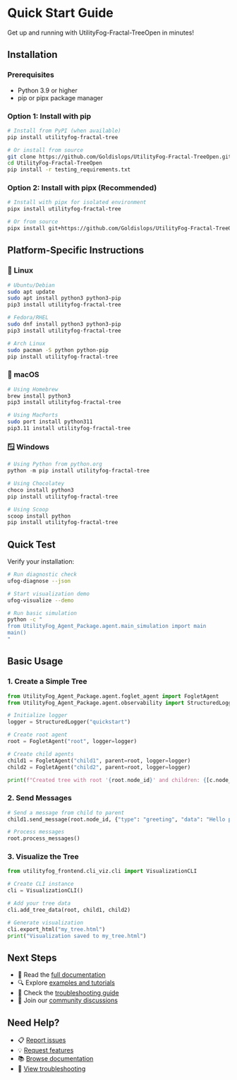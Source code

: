 
# Quick Start Guide

Get up and running with UtilityFog-Fractal-TreeOpen in minutes!

## Installation

### Prerequisites

- Python 3.9 or higher
- pip or pipx package manager

### Option 1: Install with pip

```bash
# Install from PyPI (when available)
pip install utilityfog-fractal-tree

# Or install from source
git clone https://github.com/Goldislops/UtilityFog-Fractal-TreeOpen.git
cd UtilityFog-Fractal-TreeOpen
pip install -r testing_requirements.txt
```

### Option 2: Install with pipx (Recommended)

```bash
# Install with pipx for isolated environment
pipx install utilityfog-fractal-tree

# Or from source
pipx install git+https://github.com/Goldislops/UtilityFog-Fractal-TreeOpen.git
```

## Platform-Specific Instructions

### 🐧 Linux

```bash
# Ubuntu/Debian
sudo apt update
sudo apt install python3 python3-pip
pip3 install utilityfog-fractal-tree

# Fedora/RHEL
sudo dnf install python3 python3-pip
pip3 install utilityfog-fractal-tree

# Arch Linux
sudo pacman -S python python-pip
pip install utilityfog-fractal-tree
```

### 🍎 macOS

```bash
# Using Homebrew
brew install python3
pip3 install utilityfog-fractal-tree

# Using MacPorts
sudo port install python311
pip3.11 install utilityfog-fractal-tree
```

### 🪟 Windows

```powershell
# Using Python from python.org
python -m pip install utilityfog-fractal-tree

# Using Chocolatey
choco install python3
pip install utilityfog-fractal-tree

# Using Scoop
scoop install python
pip install utilityfog-fractal-tree
```

## Quick Test

Verify your installation:

```bash
# Run diagnostic check
ufog-diagnose --json

# Start visualization demo
ufog-visualize --demo

# Run basic simulation
python -c "
from UtilityFog_Agent_Package.agent.main_simulation import main
main()
"
```

## Basic Usage

### 1. Create a Simple Tree

```python
from UtilityFog_Agent_Package.agent.foglet_agent import FogletAgent
from UtilityFog_Agent_Package.agent.observability import StructuredLogger

# Initialize logger
logger = StructuredLogger("quickstart")

# Create root agent
root = FogletAgent("root", logger=logger)

# Create child agents
child1 = FogletAgent("child1", parent=root, logger=logger)
child2 = FogletAgent("child2", parent=root, logger=logger)

print(f"Created tree with root '{root.node_id}' and children: {[c.node_id for c in root.children]}")
```

### 2. Send Messages

```python
# Send a message from child to parent
child1.send_message(root.node_id, {"type": "greeting", "data": "Hello parent!"})

# Process messages
root.process_messages()
```

### 3. Visualize the Tree

```python
from utilityfog_frontend.cli_viz.cli import VisualizationCLI

# Create CLI instance
cli = VisualizationCLI()

# Add your tree data
cli.add_tree_data(root, child1, child2)

# Generate visualization
cli.export_html("my_tree.html")
print("Visualization saved to my_tree.html")
```

## Next Steps

- 📖 Read the [full documentation](https://goldislops.github.io/UtilityFog-Fractal-TreeOpen/)
- 🔍 Explore [examples and tutorials](examples/)
- 🐛 Check the [troubleshooting guide](troubleshooting.md)
- 💬 Join our [community discussions](https://github.com/Goldislops/UtilityFog-Fractal-TreeOpen/discussions)

## Need Help?

- 📋 [Report issues](https://github.com/Goldislops/UtilityFog-Fractal-TreeOpen/issues)
- 💡 [Request features](https://github.com/Goldislops/UtilityFog-Fractal-TreeOpen/issues/new?template=feature_request.md)
- 📚 [Browse documentation](docs/)
- 🔧 [View troubleshooting](troubleshooting.md)
